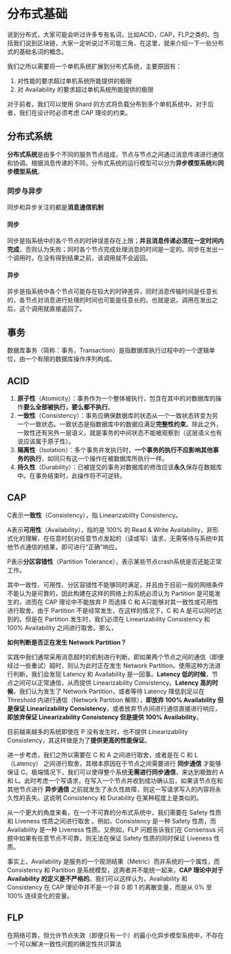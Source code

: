 # 分布式基础

说到分布式，大家可能会听过许多专有名词，比如ACID，CAP，FLP之类的。包括我们说到区块链，大家一定听说过不可能三角，在这里，就来介绍一下一些分布式的基础名词的概念。

我们之所以需要将一个单机系统扩展到分布式系统，主要原因有：

1. 对性能的要求超过单机系统所能提供的极限
2. 对 Availability 的要求超过单机系统所能提供的极限

对于前者，我们可以使用 Shard 的方式将负载分布到多个单机系统中。对于后者，我们在设计时必须考虑 CAP 理论的约束。

## 分布式系统

**分布式系统**是由多个不同的服务节点组成，节点与节点之间通过消息传递进行通信和协调。根据消息传递的不同，分布式系统的运行模型可以分为**异步模型系统**和**同步模型系统**。

### 同步与异步

同步和异步关注的都是**消息通信机制**

#### 同步

同步是指系统中的各个节点的时钟误差存在上限；**并且消息传递必须在一定时间内完成**，否则认为失败；同时各个节点完成处理消息的时间是一定的。同步在发出一个调用时，在没有得到结果之前，该调用就不会返回。

#### 异步

异步是指系统中各个节点可能存在较大的时钟差异，同时消息传输时间是任意长的，各节点对消息进行处理的时间也可能是任意长的。也就是说，调用在发出之后，这个调用就直接返回了。

## 事务

数据库事务（简称：事务，Transaction）是指数据库执行过程中的一个逻辑单位，由一个有限的数据库操作序列构成。

## ACID

1. **原子性**（Atomicity）：事务作为一个整体被执行，包含在其中的对数据库的操作**要么全部被执行，要么都不执行**。
2. **一致性**（Consistency）：事务应确保数据库的状态从一个一致状态转变为另一个一致状态。一致状态是指数据库中的数据应满足**完整性约束**。除此之外，一致性还有另外一层语义，就是事务的中间状态不能被观察到（这层语义也有说应该属于原子性）。
3. **隔离性**（Isolation）：多个事务并发执行时，**一个事务的执行不应影响其他事务的执行**，如同只有这一个操作在被数据库所执行一样。
4. **持久性**（Durability）：已被提交的事务对数据库的修改应该**永久**保存在数据库中。在事务结束时，此操作将不可逆转。

## CAP

C表示**一致性**（Consistency），指 Linearizability Consistency。

A表示**可用性**（Availability），指的是 100% 的 Read & Write Availability，非形式化的理解，在任意时刻对任意节点发起的（读或写）请求，无需等待与系统中其他节点通信的结果，即可进行“正确”响应。

P表示**分区容错性**（Partition Tolerance），表示某些节点crash系统是否还能正常工作。

其中一致性、可用性、分区容错性不能够同时满足，并且由于目前一般的网络条件不能认为是可靠的，因此构建在这样的网络上的系统必须认为 Partition 是可能发生的，进而在 CAP 理论中不能放弃 P 而选择 C 和 A只能够对其一致性或可用性进行取舍。由于 Partition 不是经常发生，在这样的情况下，C 和 A 是可以同时达到的。但是在 Partition 发生时，我们必须在 Linearizability Consistency 和 100% Availability 之间进行取舍。那么，

**如何判断是否正在发生 Network Partition？**

实践中我们通常采用消息超时的机制进行判断，即如果两个节点之间的通信（即便经过一些重试）超时，则认为此时正在发生 Network Partition。使用这种方法进行判断，我们会发现 Latency 和 Availability 是一回事。**Latency 低的时候**，节点之间可以正常通信，从而提供 Linearizability Consistency。**Latency 高的时候**，我们认为发生了 Network Partition，或者等待 Latency 降低到足以在 Threshold 内进行通信（Network Partition 解除），**即放弃 100% Availability 但是保证 Linearizability Consistency**，或者放弃节点间进行通信直接进行响应，**即放弃保证 Linearizability Consistency 但是提供 100% Availability**。

目前越来越多的系统即使在 P 没有发生时，也不提供 Linearizability Consistency，其这样做是为了**提供更高的性能保证**。

进一步考虑，我们之所以需要在 C 和 A 之间进行取舍，或者是在 C 和 L（Latency） 之间进行取舍，其根本原因在于节点之间需要进行 **同步通信** 才能够保证 C。极端情况下，我们可以使得整个系统**无需进行同步通信**，来达到极致的 A 和 L。此时考虑一个写请求，在写入一个节点并收到成功确认后，如果该节点在和其他节点进行 **异步通信** 之前就发生了永久性故障，则这一写请求写入的内容将永久性的丢失。这说明 Consistency 和 Durability 在某种程度上是类似的。

从一个更大的角度来看，在一个不可靠的分布式系统中，我们需要在 Safety 性质和 Liveness 性质之间进行取舍 。例如，Consistency 是一种 Safety 性质，而 Availability 是一种 Liveness 性质。又例如，FLP 问题告诉我们在 Consensus 问题中如果有任意节点不可靠，则无法在保证 Safety 性质的同时保证 Liveness 性质。

事实上，Availability 是服务的一个观测结果（Metric）而非系统的一个属性，而 Consistency 和 Partition 是系统模型，这两者并不能统一起来，**CAP 理论中对于 Availability 的定义是不严格的**。我们可以这样认为，Availability 和 Consistency 在 CAP 理论中并不是一个非 0 即 1 的离散变量，而是从 0% 至 100% 连续变化的变量。

## FLP

在网络可靠，但允许节点失效（即便只有一个）的最小化异步模型系统中，不存在一个可以解决一致性问题的确定性共识算法 